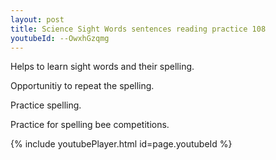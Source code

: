 ```yaml
---
layout: post
title: Science Sight Words sentences reading practice 108
youtubeId: --OwxhGzqmg
---
```

 
 
Helps to learn sight words and their spelling.

Opportunitiy to repeat the spelling. 

Practice spelling. 
 
Practice for spelling bee competitions. 
 
{% include youtubePlayer.html id=page.youtubeId %}
 
 
